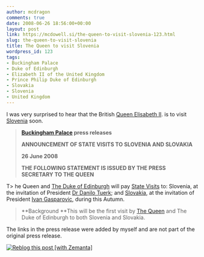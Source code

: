 ```yaml
---
author: mcdragon
comments: true
date: 2008-06-26 18:56:00+00:00
layout: post
link: https://mcdowell.si/the-queen-to-visit-slovenia-123.html
slug: the-queen-to-visit-slovenia
title: The Queen to visit Slovenia
wordpress_id: 123
tags:
- Buckingham Palace
- Duke of Edinburgh
- Elizabeth II of the United Kingdom
- Prince Philip Duke of Edinburgh
- Slovakia
- Slovenia
- United Kingdom
---
```


I was very surprised to hear that the British [Queen Elisabeth II](http://www.royal.gov.uk/). is to visit [Slovenia](http://maps.google.com/maps?ll=46.05,14.5&spn=10.0,10.0&q=46.05,14.5&t=h) soon.


> **[Buckingham Palace](http://en.wikipedia.org/wiki/Buckingham_Palace) press releases**
> 
> **ANNOUNCEMENT OF STATE VISITS TO SLOVENIA AND SLOVAKIA**
> 
> **26 June 2008**
> 
> **THE FOLLOWING STATEMENT IS ISSUED BY THE PRESS SECRETARY TO THE QUEEN**
> 
T> he Queen and [The Duke of Edinburgh](http://www.imdb.com/name/nm0697611) will pay [State Visits](http://en.wikipedia.org/wiki/State_visit) to: Slovenia, at the invitation of President [Dr Danilo Tuerk](http://www.up-rs.si/up-rs/uprs-eng.nsf); and [Slovakia](http://maps.google.com/maps?ll=48.15,17.1166666667&spn=10.0,10.0&q=48.15,17.1166666667&t=h), at the invitation of President [Ivan Gasparovic](http://www.prezident.sk/?introduction), during this Autumn.
> 
> **Background
> **This will be the first visit by [The Queen](http://en.wikipedia.org/wiki/Monarchy_of_the_United_Kingdom) and The Duke of Edinburgh to both Slovenia and Slovakia.


The links in the press release were added by myself and are not part of the original press release.


[![Reblog this post [with Zemanta]](http://img.zemanta.com/reblog_e.png?x-id=f7aa1bb6-034f-4614-a60b-ad4f26995cdb)](http://reblog.zemanta.com/zemified/f7aa1bb6-034f-4614-a60b-ad4f26995cdb/)
